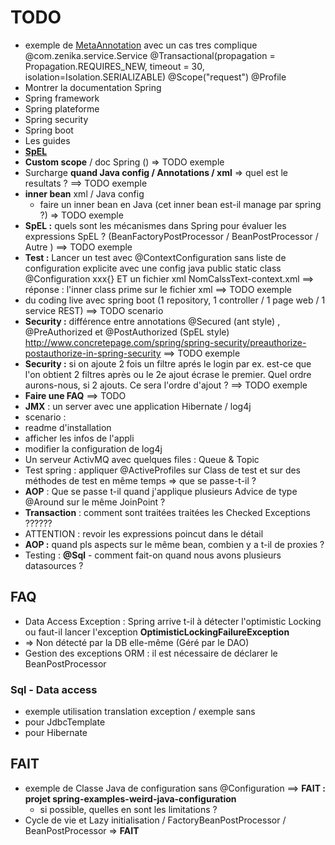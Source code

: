 # TODO
- exemple de [MetaAnnotation](http://www.intertech.com/Blog/spring-4-meta-annotations) avec un cas tres complique  
  @com.zenika.service.Service
  @Transactional(propagation = Propagation.REQUIRES_NEW, timeout = 30, isolation=Isolation.SERIALIZABLE)
  @Scope("request")
  @Profile
- Montrer la documentation Spring
 - Spring framework
 - Spring plateforme
 - Spring security
 - Spring boot
 - Les guides
 - [**SpEL**](http://docs.spring.io/spring/docs/current/spring-framework-reference/htmlsingle/#expressions-language-ref)
- **Custom scope** / doc Spring () => TODO exemple
- Surcharge **quand Java config / Annotations / xml** => quel est le resultats ? ==> TODO exemple
- **inner bean** xml / Java config
  - faire un inner bean en Java (cet inner bean est-il manage par spring ?)  => TODO exemple
- **SpEL :** quels sont les mécanismes dans Spring pour évaluer les expressions SpEL ? (BeanFactoryPostProcessor / BeanPostProcessor / Autre ) ==> TODO exemple
- **Test :** Lancer un test avec @ContextConfiguration sans liste de configuration explicite 
  avec une config java public static class @Configuration xxx{} ET un fichier xml NomCalssText-context.xml
  ==> réponse : l'inner class prime sur le fichier xml ==> TODO exemple
- du coding live avec spring boot (1 repository, 1 controller / 1 page web / 1 service REST) ==> TODO scenario
- **Security :** différence entre annotations @Secured (ant style) , @PreAuthorized et @PostAuthorized (SpEL style)
  http://www.concretepage.com/spring/spring-security/preauthorize-postauthorize-in-spring-security
  ==> TODO exemple
- **Security :** si on ajoute 2 fois un filtre aprés le login par ex. est-ce que l'on obtient 2 filtres après ou le 2e ajout écrase le premier. Quel ordre aurons-nous, si 2 ajouts. Ce sera l'ordre d'ajout ?  ==> TODO exemple
- **Faire une FAQ** ==> TODO
- **JMX** : un server avec une application Hibernate / log4j
 - scenario : 
  - readme d'installation
  - afficher les infos de l'appli
  - modifier la configuration de log4j
- Un serveur ActivMQ avec quelques files : Queue & Topic
- Test spring : appliquer @ActiveProfiles sur Class de test et sur des méthodes de test en même temps => que se passe-t-il ?
- **AOP** : Que se passe t-il quand j'applique plusieurs Advice de type @Around sur le même JoinPoint ?
- **Transaction**  : comment sont traitées traitées les Checked Exceptions ?????? 
- ATTENTION : revoir les expressions poincut dans le détail
- **AOP :** quand pls aspects sur le même bean, combien y a t-il de proxies ?
- Testing : **@Sql** - comment fait-on quand nous avons plusieurs datasources ?
## FAQ
- Data Access Exception : Spring arrive t-il à détecter l'optimistic Locking ou faut-il lancer l'exception **OptimisticLockingFailureException**
 - => Non détecté par la DB elle-même (Géré par le DAO)
- Gestion des exceptions ORM : il est nécessaire de déclarer le BeanPostProcessor
### Sql - Data access
- exemple utilisation translation exception / exemple sans 
 - pour JdbcTemplate
 - pour Hibernate

## FAIT
- exemple de Classe Java de configuration sans @Configuration ==> **FAIT : projet spring-examples-weird-java-configuration** 
  - si possible, quelles en sont les limitations ?
- Cycle de vie et Lazy initialisation / FactoryBeanPostProcessor / BeanPostProcessor => **FAIT**

